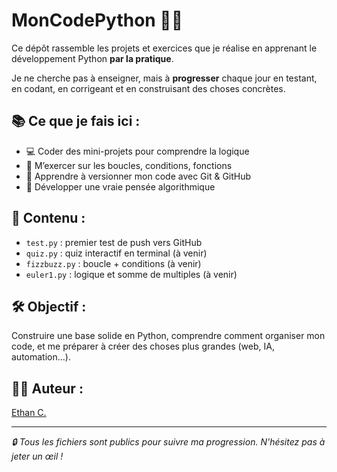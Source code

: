 # MonCodePython 👨‍💻

Ce dépôt rassemble les projets et exercices que je réalise en apprenant le développement Python **par la pratique**.

Je ne cherche pas à enseigner, mais à **progresser** chaque jour en testant, en codant, en corrigeant et en construisant des choses concrètes.

## 📚 Ce que je fais ici :
- 💻 Coder des mini-projets pour comprendre la logique
- 🔁 M’exercer sur les boucles, conditions, fonctions
- 🚀 Apprendre à versionner mon code avec Git & GitHub
- 🧠 Développer une vraie pensée algorithmique

## 📁 Contenu :
- `test.py` : premier test de push vers GitHub
- `quiz.py` : quiz interactif en terminal (à venir)
- `fizzbuzz.py` : boucle + conditions (à venir)
- `euler1.py` : logique et somme de multiples (à venir)

## 🛠️ Objectif :
Construire une base solide en Python, comprendre comment organiser mon code, et me préparer à créer des choses plus grandes (web, IA, automation...).

## 🙋‍♂️ Auteur :
[Ethan C.](https://github.com/ethancscali)

---

_🔒 Tous les fichiers sont publics pour suivre ma progression. N'hésitez pas à jeter un œil !_
